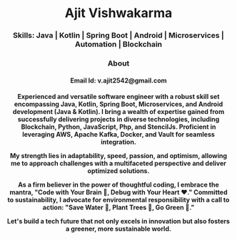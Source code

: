 <h1 align="center">Ajit Vishwakarma</h1>
<h3 align="center">Skills: Java | Kotlin | Spring Boot | Android | Microservices | Automation | Blockchain</h3>

<h3 align="center">About</h3>

<h4 align="center">
Email Id: v.ajit2542@gmail.com
</h4>

<h4 align="center">

Experienced and versatile software engineer with a robust skill set encompassing Java, Kotlin, Spring Boot, Microservices, and Android development (Java & Kotlin).
I bring a wealth of expertise gained from successfully delivering projects in diverse technologies, including Blockchain, Python, JavaScript, Php, and StencilJs.
Proficient in leveraging AWS, Apache Kafka, Docker, and Vault for seamless integration.

My strength lies in adaptability, speed, passion, and optimism, allowing me to approach challenges with a multifaceted perspective and deliver optimized solutions.

As a firm believer in the power of thoughtful coding, I embrace the mantra,
"Code with Your Brain 🧠, Debug with Your Heart ❤️."
Committed to sustainability, I advocate for environmental responsibility with a call to action:
 "Save Water 🚿, Plant Trees 🌲, Go Green 💚."

Let's build a tech future that not only excels in innovation but also fosters a greener, more sustainable world.
</h4>
<!--
**ajitvishwakarma/ajitvishwakarma** is a ✨ _special_ ✨ repository because its `README.md` (this file) appears on your GitHub profile.

Here are some ideas to get you started:

- 🔭 I’m currently working on ...
- 🌱 I’m currently learning ...
- 👯 I’m looking to collaborate on ...
- 🤔 I’m looking for help with ...
- 💬 Ask me about ...
- 📫 How to reach me: ...
- 😄 Pronouns: ...
- ⚡ Fun fact: ...
-->
